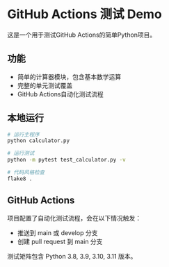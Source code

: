 # GitHub Actions 测试 Demo

这是一个用于测试GitHub Actions的简单Python项目。

## 功能

- 简单的计算器模块，包含基本数学运算
- 完整的单元测试覆盖
- GitHub Actions自动化测试流程

## 本地运行

```bash
# 运行主程序
python calculator.py

# 运行测试
python -m pytest test_calculator.py -v

# 代码风格检查
flake8 .
```

## GitHub Actions

项目配置了自动化测试流程，会在以下情况触发：
- 推送到 main 或 develop 分支
- 创建 pull request 到 main 分支

测试矩阵包含 Python 3.8, 3.9, 3.10, 3.11 版本。
